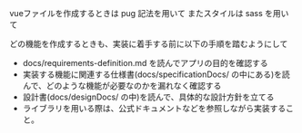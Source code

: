 vueファイルを作成するときは pug 記法を用いて
またスタイルは sass を用いて

どの機能を作成するときも、実装に着手する前に以下の手順を踏むようにして
- docs/requirements-definition.md を読んでアプリの目的を確認する
- 実装する機能に関連する仕様書(docs/specificationDocs/ の中にある)を読んで、どのような機能が必要なのかを漏れなく確認する
- 設計書(docs/designDocs/ の中)を読んで、具体的な設計方針を立てる
- ライブラリを用いる際は、公式ドキュメントなどを参照しながら実装すること。